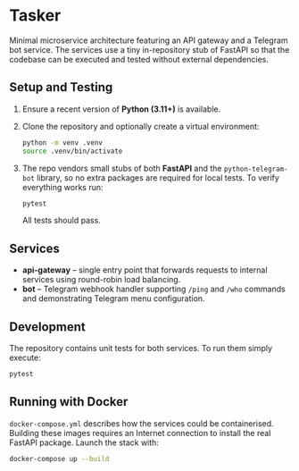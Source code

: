 # Tasker

Minimal microservice architecture featuring an API gateway and a Telegram bot
service.  The services use a tiny in-repository stub of FastAPI so that the
codebase can be executed and tested without external dependencies.

## Setup and Testing

1. Ensure a recent version of **Python (3.11+)** is available.
2. Clone the repository and optionally create a virtual environment:

   ```bash
   python -m venv .venv
   source .venv/bin/activate
   ```
3. The repo vendors small stubs of both **FastAPI** and the
   ``python-telegram-bot`` library, so no extra packages are required for local
   tests.  To verify everything works run:

   ```bash
   pytest
   ```
   All tests should pass.

## Services

- **api-gateway** – single entry point that forwards requests to internal
  services using round-robin load balancing.
- **bot** – Telegram webhook handler supporting `/ping` and `/who` commands and
  demonstrating Telegram menu configuration.

## Development

The repository contains unit tests for both services.  To run them simply
execute:

```bash
pytest
```

## Running with Docker

`docker-compose.yml` describes how the services could be containerised.  Building
these images requires an Internet connection to install the real FastAPI
package.  Launch the stack with:

```bash
docker-compose up --build
```